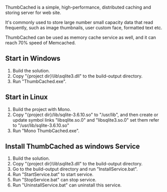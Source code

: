 ThumbCached is a simple, high-performance, distributed caching and storing  server for web site.

It's commonly used to store large number small capacity data that 
read frequently, such as image thumbnails, user custom face, formatted text etc.

ThumbCached can be used as memory cache service as well, and it can reach 70% speed of Memcached.

Start in Windows
----
1. Build the solution.
2. Copy "{project dir}\lib\sqlite3.dll" to the build-output directory.
3. Run "ThumbCached.exe".



Start in Linux
---
1. Build the project with Mono.
2. Copy "{project dir}/lib/sqlite-3.6.10.so" to "/usr/lib", 
   and then create or update symbol links "libsqlite.so.0" and "libsqlite3.so.0" set 
   them refer to "/usr/lib/sqlite-3.6.10.so"
3. Run "Mono ThumbCached.exe".



Install ThumbCached as windows Service
----
1. Build the solution.
2. Copy "{project dir}\lib\sqlite3.dll" to the build-output directory.
3. Go to the build-output directory and run "InstallService.bat".
4. Run "StartService.bat" to start service.
5. Run "StopService.bat" can stop service.
6. Run "UninstallService.bat" can uninstall this service.
